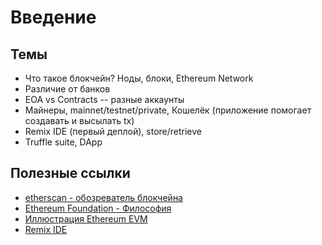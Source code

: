 # Введение

## Темы

- Что такое блокчейн? Ноды, блоки, Ethereum Network
- Различие от банков
- EOA vs Contracts -- разные аккаунты
- Майнеры, mainnet/testnet/private, Кошелёк (приложение помогает создавать и высылать tx)
- Remix IDE (первый деплой), store/retrieve
- Truffle suite, DApp

## Полезные ссылки

- [etherscan - обозреватель блокчейна](https://etherscan.io/)
- [Ethereum Foundation - Философия](https://ethereum.foundation/philosophy)
- [Иллюстрация Ethereum EVM](https://takenobu-hs.github.io/downloads/ethereum_evm_illustrated.pdf)
- [Remix IDE](https://remix.ethereum.org/)
